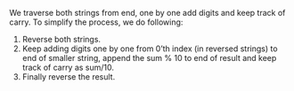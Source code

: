 We traverse both strings from end, one by one add digits and keep track of carry. To simplify the process, we do following: 
1) Reverse both strings. 
2) Keep adding digits one by one from 0’th index (in reversed strings) to end of smaller string, append the sum % 10 to end of result and keep track of carry as sum/10. 
3) Finally reverse the result. 
